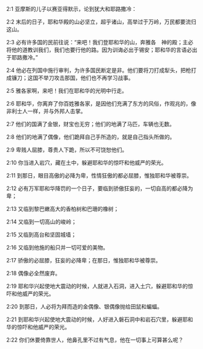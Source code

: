 <a id="1"></a>2:1  亚摩斯的儿子以赛亚得默示，论到犹大和耶路撒冷：  

<a id="2"></a>2:2  末后的日子，耶和华殿的山必坚立，超乎诸山，高举过于万岭，万民都要流归这山。  

<a id="3"></a>2:3  必有许多国的民前往说：“来吧！我们登耶和华的山，奔雅各　神的殿；主必将他的道教训我们，我们也要行他的路。因为训诲必出于锡安；耶和华的言语必出于耶路撒冷。”  

<a id="4"></a>2:4  他必在列国中施行审判，为许多国民断定是非。他们要将刀打成犁头，把枪打成镰刀；这国不举刀攻击那国，他们也不再学习战事。  

<a id="5"></a>2:5  雅各家啊，来吧！我们在耶和华的光明中行走。  

<a id="6"></a>2:6  耶和华，你离弃了你百姓雅各家，是因他们充满了东方的风俗，作观兆的，像非利士人一样，并与外邦人击掌。  

<a id="7"></a>2:7  他们的国满了金银，财宝也无穷；他们的地满了马匹，车辆也无数。  

<a id="8"></a>2:8  他们的地满了偶像，他们跪拜自己手所造的，就是自己指头所做的。  

<a id="9"></a>2:9  卑贱人屈膝，尊贵人下跪，所以不可饶恕他们。  

<a id="10"></a>2:10  你当进入岩穴，藏在土中，躲避耶和华的惊吓和他威严的荣光。  

<a id="11"></a>2:11  到那日，眼目高傲的必降为卑，性情狂傲的都必屈膝，惟独耶和华被尊崇。  

<a id="12"></a>2:12  必有万军耶和华降罚的一个日子，要临到骄傲狂妄的，一切自高的都必降为卑；  

<a id="13"></a>2:13  又临到黎巴嫩高大的香柏树和巴珊的橡树；  

<a id="14"></a>2:14  又临到一切高山的峻岭；  

<a id="15"></a>2:15  又临到高台和坚固城墙；  

<a id="16"></a>2:16  又临到他施的船只并一切可爱的美物。  

<a id="17"></a>2:17  骄傲的必屈膝，狂妄的必降卑；在那日，惟独耶和华被尊崇。  

<a id="18"></a>2:18  偶像必全然废弃。  

<a id="19"></a>2:19  耶和华兴起使地大震动的时候，人就进入石洞，进入土穴，躲避耶和华的惊吓和他威严的荣光。  

<a id="20"></a>2:20  到那日，人必将为拜而造的金偶像、银偶像抛给田鼠和蝙蝠。  

<a id="21"></a>2:21  到耶和华兴起使地大震动的时候，人好进入磐石洞中和岩石穴里，躲避耶和华的惊吓和他威严的荣光。  

<a id="22"></a>2:22  你们休要倚靠世人，他鼻孔里不过有气息，他在一切事上可算甚么呢？  
